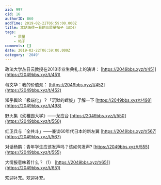 ```yaml
---
aid: 997
cid: 16
authorID: 860
addTime: 2019-02-22T06:59:00.000Z
title: 本站值得一看的高质量帖子（部分）
tags:
    - 质量
    - 帖子
comments: []
date: 2019-02-22T06:59:00.000Z
category: '2049'
---
```


政法大学丛日云教授在2013毕业生典礼上的演讲： [https://2049bbs.xyz/t/451](https://2049bbs.xyz/t/451)

蒋文华：我的价值观： [https://2049bbs.xyz/t/452](https://2049bbs.xyz/t/452)

知乎舆论「极端化」？「沉默的螺旋」了解一下 [https://2049bbs.xyz/t/498](https://2049bbs.xyz/t/498)

野火集《幼稚园大学》——龙应台 [https://2049bbs.xyz/t/550](https://2049bbs.xyz/t/550)

红卫兵与「全共斗」——兼谈60年代日本的新左翼 [https://2049bbs.xyz/t/567](https://2049bbs.xyz/t/567)

对话杨鹏：青年学生应该发声吗？该如何发声? [https://2049bbs.xyz/t/555](https://2049bbs.xyz/t/555)

大情报意味着什么？（1） [https://2049bbs.xyz/t/651](https://2049bbs.xyz/t/651)

欢迎补充。欢迎补充。
